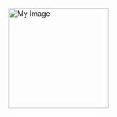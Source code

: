 <img src="https://www.codewithc.com/wp-content/uploads/2014/12/online-book-store.jpg" alt="My Image" width="200"/>
